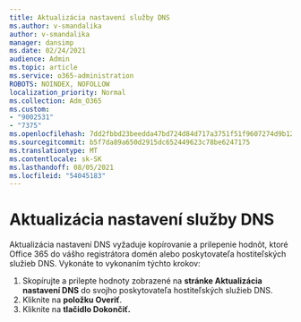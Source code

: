 ```yaml
---
title: Aktualizácia nastavení služby DNS
ms.author: v-smandalika
author: v-smandalika
manager: dansimp
ms.date: 02/24/2021
audience: Admin
ms.topic: article
ms.service: o365-administration
ROBOTS: NOINDEX, NOFOLLOW
localization_priority: Normal
ms.collection: Adm_O365
ms.custom:
- "9002531"
- "7375"
ms.openlocfilehash: 7dd2fbbd23beedda47bd724d84d717a3751f51f9607274d9b124f14463cf4b50
ms.sourcegitcommit: b5f7da89a650d2915dc652449623c78be6247175
ms.translationtype: MT
ms.contentlocale: sk-SK
ms.lasthandoff: 08/05/2021
ms.locfileid: "54045183"
---
```

# <a name="update-dns-settings"></a>Aktualizácia nastavení služby DNS

Aktualizácia nastavení DNS vyžaduje kopírovanie a prilepenie hodnôt, ktoré Office 365 do vášho registrátora domén alebo poskytovateľa hostiteľských služieb DNS. Vykonáte to vykonaním týchto krokov:

1. Skopírujte a prilepte hodnoty zobrazené na **stránke Aktualizácia nastavení DNS** do svojho poskytovateľa hostiteľských služieb DNS.
2. Kliknite na **položku Overiť**.
3. Kliknite na **tlačidlo Dokončiť.**